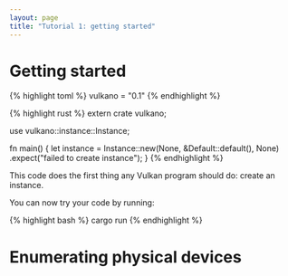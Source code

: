 ```yaml
---
layout: page
title: "Tutorial 1: getting started"
---
```


# Getting started

{% highlight toml %}
vulkano = "0.1"
{% endhighlight %}


{% highlight rust %}
extern crate vulkano;

use vulkano::instance::Instance;

fn main() {
    let instance = Instance::new(None, &Default::default(), None)
                            .expect("failed to create instance");
}
{% endhighlight %}

This code does the first thing any Vulkan program should do: create an instance.

You can now try your code by running:

{% highlight bash %}
cargo run
{% endhighlight %}

# Enumerating physical devices
